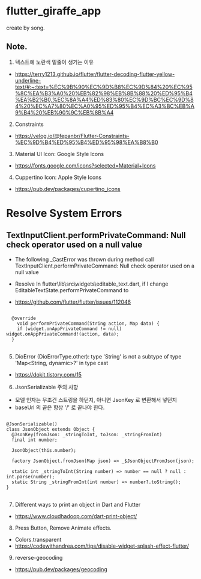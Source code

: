 # flutter_giraffe_app

create by song.

## Note.

1. 텍스트에 노란색 밑줄이 생기는 이유

- https://terry1213.github.io/flutter/flutter-decoding-flutter-yellow-underline-text/#:~:text=%EC%9B%90%EC%9D%B8%EC%9D%84%20%EC%95%8C%EA%B3%A0%20%EB%82%98%EB%8B%88%20%ED%95%B4%EA%B2%B0,%EC%8A%A4%ED%83%80%EC%9D%BC%EC%9D%84%20%EC%A7%80%EC%A0%95%ED%95%B4%EC%A3%BC%EB%A9%B4%20%EB%90%9C%EB%8B%A4

2. Constraints

- https://velog.io/@fepanbr/Flutter-Constraints-%EC%9D%B4%ED%95%B4%ED%95%98%EA%B8%B0

3. Material UI Icon: Google Style Icons

- https://fonts.google.com/icons?selected=Material+Icons

4. Cuppertino Icon:  Apple Style Icons

- https://pub.dev/packages/cupertino_icons

# Resolve System Errors

## TextInputClient.performPrivateCommand: Null check operator used on a null value

- The following _CastError was thrown during method call TextInputClient.performPrivateCommand: Null
  check operator used on a null value

- Resolve In flutter\lib\src\widgets\editable_text.dart, if I change
  EditableTextState.performPrivateCommand to

- https://github.com/flutter/flutter/issues/112046

<pre>
<code>
  @override
    void performPrivateCommand(String action, Map<String, dynamic> data) {
    if (widget.onAppPrivateCommand != null) widget.onAppPrivateCommand!(action, data);
  }
</code>
</pre>

5. DioError (DioErrorType.other):
   type 'String' is not a subtype of type 'Map<String, dynamic>?' in type cast

- https://dokit.tistory.com/15

6. JsonSerializable 주의 사항

- 모델 인자는 무조건 스트링을 하던지, 아니면 JsonKey 로 변환해서 넣던지
- baseUrl 의 끝은 항상 '/' 로 끝나야 한다.

<pre>
<code>
@JsonSerializable()
class JsonObject extends Object {
  @JsonKey(fromJson: _stringToInt, toJson: _stringFromInt)
  final int number;

  JsonObject(this.number);

  factory JsonObject.fromJson(Map<String, dynamic> json) => _$JsonObjectFromJson(json);

  static int _stringToInt(String number) => number == null ? null : int.parse(number);
  static String _stringFromInt(int number) => number?.toString();
}
</code>
</pre>

7. Different ways to print an object in Dart and Flutter
- https://www.cloudhadoop.com/dart-print-object/

8. Press Button, Remove Animate effects.
- Colors.transparent
- https://codewithandrea.com/tips/disable-widget-splash-effect-flutter/

9. reverse-geocoding
- https://pub.dev/packages/geocoding
